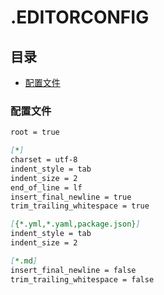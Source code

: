 # .EDITORCONFIG

## 目录

* [配置文件](#配置文件)

### 配置文件

```markdown
root = true

[*]
charset = utf-8
indent_style = tab
indent_size = 2
end_of_line = lf
insert_final_newline = true
trim_trailing_whitespace = true

[{*.yml,*.yaml,package.json}]
indent_style = tab
indent_size = 2

[*.md]
insert_final_newline = false
trim_trailing_whitespace = false

```